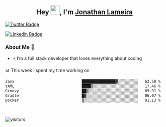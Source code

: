 <h2 align="center">Hey <img src="https://github.com/TheDudeThatCode/TheDudeThatCode/blob/master/Assets/Hi.gif" width="29">, I'm <a href="https://www.linkedin.com/in/jonathanlameira/">Jonathan Lameira</a></h2>

[![Twitter Badge](https://img.shields.io/badge/-@jlameira-3333cc?style=flat-square&labelColor=3333cc&logo=twitter&logoColor=white&link=https://twitter.com/jlameira)](https://twitter.com/jlameira) 
  
[![Linkedin Badge](https://img.shields.io/badge/-Jonathan%20Lameira-3333cc?style=flat-square&logo=Linkedin&logoColor=white&link=https://www.linkedin.com/in/jonathanlameira/)](https://www.linkedin.com/in/jonathanlameira/)


### About Me 🚀
- ⚡  I’m a full stack developer that loves everything about coding</br>

<!-- ![Jonathan Lameira github stats](https://github-readme-stats.vercel.app/api?username=jlameirameli&show_icons=true&hide_border=true)&nbsp;&nbsp; -->

📊 This week I spent my time working on
<!--START_SECTION:waka-->

```txt
Java                              ███████████████▓░░░░░░░░░   62.58 %
YAML                              ████▒░░░░░░░░░░░░░░░░░░░░   17.46 %
Groovy                            ██▒░░░░░░░░░░░░░░░░░░░░░░   09.91 %
Gradle                            █▓░░░░░░░░░░░░░░░░░░░░░░░   06.07 %
Docker                            ▒░░░░░░░░░░░░░░░░░░░░░░░░   01.13 %
```

<!--END_SECTION:waka-->

<br />

![visitors](https://visitor-badge.laobi.icu/badge?page_id=jlameirameli.jlameirameli)
